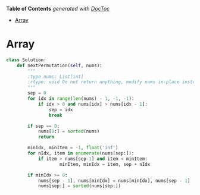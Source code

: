 <!-- START doctoc generated TOC please keep comment here to allow auto update -->
<!-- DON'T EDIT THIS SECTION, INSTEAD RE-RUN doctoc TO UPDATE -->
**Table of Contents**  *generated with [DocToc](https://github.com/thlorenz/doctoc)*

- [Array](#array)

<!-- END doctoc generated TOC please keep comment here to allow auto update -->

# Array

```python
class Solution:
    def nextPermutation(self, nums):
        """
        :type nums: List[int]
        :rtype: void Do not return anything, modify nums in-place instead.
        """
        sep = 0
        for idx in range(len(nums) - 1, -1, -1):
            if idx > 0 and nums[idx] > nums[idx - 1]:
                sep = idx
                break

        if sep == 0:
            nums[0:] = sorted(nums)
            return

        minIdx, minItem = -1, float('inf')
        for nIdx, item in enumerate(nums[sep:]):
            if item > nums[sep-1] and item < minItem:
                    minItem, minIdx = item, sep + nIdx

        if minIdx >= 0:
            nums[sep - 1], nums[minIdx] = nums[minIdx], nums[sep - 1]
            nums[sep:] = sorted(nums[sep:])
```
